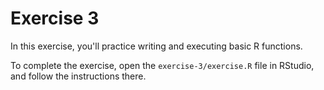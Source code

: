 # Exercise 3
In this exercise, you'll practice writing and executing basic R functions.

To complete the exercise, open the `exercise-3/exercise.R` file in RStudio, and follow the instructions there.
